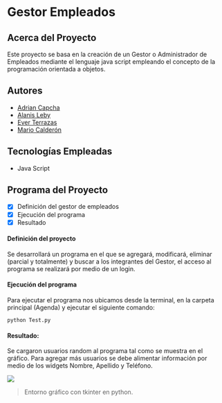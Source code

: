 # Gestor Empleados

## Acerca del Proyecto

Este proyecto se basa en la creación de un Gestor o Administrador de Empleados mediante el lenguaje java script empleando el concepto de la programación orientada a objetos.

## Autores

- [Adrian Capcha](https://github.com/adriancapchaq)
- [Alanis Leby](https://github.com/alanisleby)
- [Ever Terrazas](https://github.com/ETERRAZAS21PE)
- [Mario Calderón](https://github.com/mjcald)


## Tecnologías Empleadas

- Java Script

## Programa del Proyecto

- [x] Definición del gestor de empleados
- [x] Ejecución del programa
- [x] Resultado

#### Definición del proyecto
Se desarrollará un programa en el que se agregará, modificará, eliminar (parcial y totalmente) y buscar a los integrantes del Gestor, el acceso al programa se realizará por medio de un login.

#### Ejecución del programa
Para ejecutar el programa nos ubicamos desde la terminal, en la carpeta principal (Agenda) y ejecutar el siguiente comando:

    python Test.py

#### Resultado:
Se cargaron usuarios random al programa tal como se muestra en el gráfico. Para agregar más usuarios se debe alimentar información por medio de los widgets Nombre, Apellido y Teléfono. 

![](https://i.ibb.co/rfB0Wp4/23-03-06-005700-Agenda-Telef-nica.png)
> Entorno gráfico con tkinter en python.

